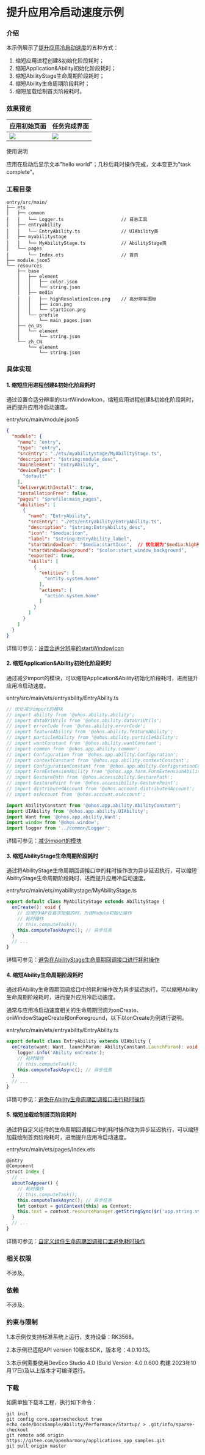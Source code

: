 # 提升应用冷启动速度示例

### 介绍

本示例展示了[提升应用冷启动速度](https://gitee.com/openharmony/docs/blob/master/zh-cn/application-dev/performance/improve-application-cold-start-speed.md)的五种方式：

1. 缩短应用进程创建&初始化阶段耗时；
2. 缩短Application&Ability初始化阶段耗时；
3. 缩短AbilityStage生命周期阶段耗时；
4. 缩短Ability生命周期阶段耗时；
5. 缩短加载绘制首页阶段耗时。

### 效果预览

| 应用初始页面                    | 任务完成界面                      |
| ------------------------------- | --------------------------------- |
| ![](screenshots/helloworld.png) | ![](screenshots/taskcomplete.png) |

使用说明

应用在启动后显示文本"hello world"；几秒后耗时操作完成，文本变更为"task complete"。

### 工程目录
```
entry/src/main/
├── ets
│   ├── common
│   │   └── Logger.ts                     // 日志工具
│   ├── entryability
│   │   └── EntryAbility.ts               // UIAbility类
│   ├── myabilitystage
│   │   └── MyAbilityStage.ts             // AbilityStage类
│   └── pages
│       └── Index.ets                     // 首页
├── module.json5
└── resources
    ├── base
    │   ├── element
    │   │   ├── color.json
    │   │   └── string.json
    │   ├── media
    │   │   ├── highResolutionIcon.png    // 高分辨率图标
    │   │   ├── icon.png
    │   │   └── startIcon.png
    │   └── profile
    │       └── main_pages.json
    ├── en_US
    │   └── element
    │       └── string.json
    └── zh_CN
        └── element
            └── string.json

```
### 具体实现

#### 1. 缩短应用进程创建&初始化阶段耗时

通过设置合适分辨率的startWindowIcon，缩短应用进程创建&初始化阶段耗时，进而提升应用冷启动速度。

entry/src/main/module.json5

```json
{
  "module": {
    "name": "entry",
    "type": "entry",
    "srcEntry": "./ets/myabilitystage/MyAbilityStage.ts",
    "description": "$string:module_desc",
    "mainElement": "EntryAbility",
    "deviceTypes": [
      "default"
    ],
    "deliveryWithInstall": true,
    "installationFree": false,
    "pages": "$profile:main_pages",
    "abilities": [
      {
        "name": "EntryAbility",
        "srcEntry": "./ets/entryability/EntryAbility.ts",
        "description": "$string:EntryAbility_desc",
        "icon": "$media:icon",
        "label": "$string:EntryAbility_label",
        "startWindowIcon": "$media:startIcon",	// 优化前为"$media:highResolutionIcon"
        "startWindowBackground": "$color:start_window_background",
        "exported": true,
        "skills": [
          {
            "entities": [
              "entity.system.home"
            ],
            "actions": [
              "action.system.home"
            ]
          }
        ]
      }
    ]
  }
}
```

详情可参见：[设置合适分辨率的startWindowIcon](https://gitee.com/openharmony/docs/blob/master/zh-cn/application-dev/performance/improve-application-cold-start-speed.md/#设置合适分辨率的startwindowicon)

#### 2. 缩短Application&Ability初始化阶段耗时

通过减少import的模块，可以缩短Application&Ability初始化阶段耗时，进而提升应用冷启动速度。

entry/src/main/ets/entryability/EntryAbility.ts

```ts
// 优化减少import的模块
// import ability from '@ohos.ability.ability';
// import dataUriUtils from '@ohos.ability.dataUriUtils';
// import errorCode from '@ohos.ability.errorCode';
// import featureAbility from '@ohos.ability.featureAbility';
// import particleAbility from '@ohos.ability.particleAbility';
// import wantConstant from '@ohos.ability.wantConstant';
// import common from '@ohos.app.ability.common';
// import Configuration from '@ohos.app.ability.Configuration';
// import contextConstant from '@ohos.app.ability.contextConstant';
// import ConfigurationConstant from '@ohos.app.ability.ConfigurationConstant';
// import FormExtensionAbility from '@ohos.app.form.FormExtensionAbility';
// import GesturePath from '@ohos.accessibility.GesturePath';
// import GesturePoint from '@ohos.accessibility.GesturePoint';
// import distributedAccount from '@ohos.account.distributedAccount';
// import osAccount from '@ohos.account.osAccount';

import AbilityConstant from '@ohos.app.ability.AbilityConstant';
import UIAbility from '@ohos.app.ability.UIAbility';
import Want from '@ohos.app.ability.Want';
import window from '@ohos.window';
import logger from '../common/Logger';
```

详情可参见：[减少import的模块](https://gitee.com/openharmony/docs/blob/master/zh-cn/application-dev/performance/improve-application-cold-start-speed.md/#减少import的模块)

#### 3. 缩短AbilityStage生命周期阶段耗时

通过将AbilityStage生命周期回调接口中的耗时操作改为异步延迟执行，可以缩短AbilityStage生命周期阶段耗时，进而提升应用冷启动速度。

entry/src/main/ets/myabilitystage/MyAbilityStage.ts

```ts
export default class MyAbilityStage extends AbilityStage {
  onCreate(): void {
    // 应用的HAP在首次加载的时，为该Module初始化操作
    // 耗时操作
    // this.computeTask();
    this.computeTaskAsync(); // 异步任务
  }
  // ...
}
```

详情可参见：[避免在AbilityStage生命周期回调接口进行耗时操作](https://gitee.com/openharmony/docs/blob/master/zh-cn/application-dev/performance/improve-application-cold-start-speed.md/#避免在abilitystage生命周期回调接口进行耗时操作)

#### 4. 缩短Ability生命周期阶段耗时

通过将Ability生命周期回调接口中的耗时操作改为异步延迟执行，可以缩短Ability生命周期阶段耗时，进而提升应用冷启动速度。

通常与应用冷启动速度相关的生命周期回调为onCreate、onWindowStageCreate和onForeground，以下以onCreate为例进行说明。

entry/src/main/ets/entryability/EntryAbility.ts

```ts
export default class EntryAbility extends UIAbility {
  onCreate(want: Want, launchParam: AbilityConstant.LaunchParam): void {
    logger.info('Ability onCreate');
    // 耗时操作
    // this.computeTask();
    this.computeTaskAsync(); // 异步任务
  }
  // ...
}
```

详情可参见：[避免在Ability生命周期回调接口进行耗时操作](https://gitee.com/openharmony/docs/blob/master/zh-cn/application-dev/performance/improve-application-cold-start-speed.md/#避免在ability生命周期回调接口进行耗时操作)

#### 5. 缩短加载绘制首页阶段耗时

通过将自定义组件的生命周期回调接口中的耗时操作改为异步延迟执行，可以缩短加载绘制首页阶段耗时，进而提升应用冷启动速度。

entry/src/main/ets/pages/Index.ets

```ts
@Entry
@Component
struct Index {
  // ...
  aboutToAppear() {
    // 耗时操作
    // this.computeTask();
    this.computeTaskAsync(); // 异步任务
    let context = getContext(this) as Context;
    this.text = context.resourceManager.getStringSync($r('app.string.startup_text'));
  }
  // ...
}
```

详情可参见：[自定义组件生命周期回调接口里避免耗时操作](https://gitee.com/openharmony/docs/blob/master/zh-cn/application-dev/performance/improve-application-cold-start-speed.md/#自定义组件生命周期回调接口里避免耗时操作)

### 相关权限

不涉及。

### 依赖

不涉及。

### 约束与限制

1.本示例仅支持标准系统上运行，支持设备：RK3568。

2.本示例已适配API version 10版本SDK，版本号：4.0.10.13。

3.本示例需要使用DevEco Studio 4.0 (Build Version: 4.0.0.600 构建 2023年10月17日)及以上版本才可编译运行。

### 下载

如需单独下载本工程，执行如下命令：

```
git init
git config core.sparsecheckout true
echo code/DocsSample/Ability/Performance/Startup/ > .git/info/sparse-checkout
git remote add origin https://gitee.com/openharmony/applications_app_samples.git
git pull origin master
```